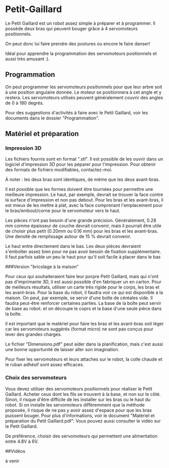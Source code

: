 # Petit-Gaillard

Le Petit Gaillard est un robot assez simple à préparer et à programmer. Il possède deux bras qui peuvent bouger grâce à 4 servomoteurs positionnels. 

On peut donc lui faire prendre des postures ou encore le faire danser!

Idéal pour apprendre la programmation des servomoteurs positionnels et aussi très amusant :).



## Programmation

On peut programmer les servomoteurs positionnels pour que leur arbre soit à une position angulaire donnée. Le moteur se positionnera à cet angle et y restera. Les servomoteurs utilisés peuvent généralement couvrir des angles de 0 à 180 degrés. 

Pour des suggestions d'activités à faire avec le Petit Gaillard, voir les documents dans le dossier "Programmation". 

## Matériel et préparation

### Impression 3D

Les fichiers fournis sont en format ".stl". Il est possible de les ouvrir dans un logiciel d'impression 3D pour les péparer pour l'impression. 
Pour obtenir des formats de fichiers modifiables, contactez-moi. 

À noter : les deux bras sont identiques, de même que les deux avant-bras.

Il est possible que les formes doivent être tournées pour permettre une meilleure impression. Le haut, par exemple, devrait se trouver la face contre la surface d'impression et non pas debout. Pour les bras et les avant-bras, il est mieux de les mettre à plat, avec la face comprenant l'emplacement pour le bras/embout/corne pour le servomoteur vers le haut.

Les pièces n'ont pas besoin d'une grande précision. Généralement, 0.28 mm comme épaisseur de couche devrait convenir, mais il pourrait être utile de choisir plus petit (0.20mm ou 0.16 mm) pour les bras et les avant-bras. Une densité de remplissage autour de 15 % devrait convenir.

Le haut entre directement dans le bas. Les deux pièces devraient s'emboîter assez bien pour ne pas avoir besoin de fixation supplémentaire. Il faut parfois sable un peu le haut pour qu'il soit facile à placer dans le bas

###Version "bricolage à la maison"

Pour ceux qui souhaiteraient faire leur porpre Petit Gaillard, mais qui n'ont pas d'imprimante 3D, il est aussi possible d'en fabriquer un en carton. Pour de meilleurs résultats, utiliser un carte très rigide pour le corps, les bras et les avant-bras. Pour la base du robot, il faudra voir ce qui est disponible à la maison. On peut, par exemple, se servir d'une boîte de céréales vide. Il faudra peut-être renforcer certaines parties. La base de la boîte peut servir de base au robot. et on découpe le coprs et la base d'une seule pièce dans la boîte. 

Il est important que le matériel pour faire les bras et les avant-bras soit léger car les servomoteurs suggérés (format micro) ne sont pas conçus pour lever des grandes charges. 

Le fichier "Dimensions.pdf" peut aider dans la planification, mais c'est aussi une bonne opportunité de laisser aller son imagination.

Pour fixer les servomoteurs et leurs attaches sur le robot, la colle chaude et le ruban adhésif sont assez efficaces. 


### Choix des servomoteurs

Vous devez utiliser des servomoteurs positionnels pour réaliser le Petit Gaillard. Acheter ceux dont les fils se trouvent à la base, et non sur le côté. Sinon, il risque d'être difficile de les installer sur les bras ou le haut du robot. Si on installe les servomoteurs différemment que la méthode proposée, il risque de ne pas y avoir assez d'espace pour que les bras puissent bouger.  Pour plus d'informations, voir le document "Matériel et préparation du Petit Gaillard.pdf". Vous pouvez aussi consulter le vidéo sur le Petit Gaillard. 

De préférence, choisir des servomoteurs qui permettent une alimentation entre 4.8V à 6V.

##Vidéos

à venir
